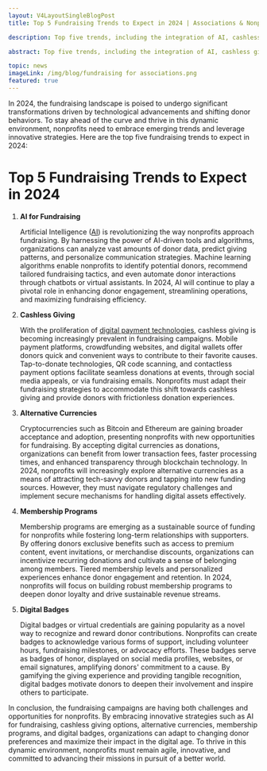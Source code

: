 ```yaml
---
layout: V4LayoutSingleBlogPost
title: Top 5 Fundraising Trends to Expect in 2024 | Associations & Nonprofits

description: Top five trends, including the integration of AI, cashless giving options, alternative currencies, membership programs, and the rise of digital badges.

abstract: Top five trends, including the integration of AI, cashless giving options, alternative currencies, membership programs, and the rise of digital badges.

topic: news
imageLink: /img/blog/fundraising for associations.png
featured: true
---
```


In 2024, the fundraising landscape is poised to undergo significant transformations driven by technological advancements and shifting donor behaviors. To stay ahead of the curve and thrive in this dynamic environment, nonprofits need to embrace emerging trends and leverage innovative strategies. Here are the top five fundraising trends to expect in 2024:
# Top 5 Fundraising Trends to Expect in 2024


1. **AI for Fundraising**

   Artificial Intelligence ([AI](https://www.techtarget.com/searchenterpriseai/definition/AI-Artificial-Intelligence)) is revolutionizing the way nonprofits approach fundraising. By harnessing the power of AI-driven tools and algorithms, organizations can analyze vast amounts of donor data, predict giving patterns, and personalize communication strategies. Machine learning algorithms enable nonprofits to identify potential donors, recommend tailored fundraising tactics, and even automate donor interactions through chatbots or virtual assistants. In 2024, AI will continue to play a pivotal role in enhancing donor engagement, streamlining operations, and maximizing fundraising efficiency.

2. **Cashless Giving**

   With the proliferation of [digital payment technologies](http://cashlessindia.gov.in/digital_payment_methods.html), cashless giving is becoming increasingly prevalent in fundraising campaigns. Mobile payment platforms, crowdfunding websites, and digital wallets offer donors quick and convenient ways to contribute to their favorite causes. Tap-to-donate technologies, QR code scanning, and contactless payment options facilitate seamless donations at events, through social media appeals, or via fundraising emails. Nonprofits must adapt their fundraising strategies to accommodate this shift towards cashless giving and provide donors with frictionless donation experiences.

3. **Alternative Currencies**

   Cryptocurrencies such as Bitcoin and Ethereum are gaining broader acceptance and adoption, presenting nonprofits with new opportunities for fundraising. By accepting digital currencies as donations, organizations can benefit from lower transaction fees, faster processing times, and enhanced transparency through blockchain technology. In 2024, nonprofits will increasingly explore alternative currencies as a means of attracting tech-savvy donors and tapping into new funding sources. However, they must navigate regulatory challenges and implement secure mechanisms for handling digital assets effectively.

4. **Membership Programs**

   Membership programs are emerging as a sustainable source of funding for nonprofits while fostering long-term relationships with supporters. By offering donors exclusive benefits such as access to premium content, event invitations, or merchandise discounts, organizations can incentivize recurring donations and cultivate a sense of belonging among members. Tiered membership levels and personalized experiences enhance donor engagement and retention. In 2024, nonprofits will focus on building robust membership programs to deepen donor loyalty and drive sustainable revenue streams.

5. **Digital Badges**

   Digital badges or virtual credentials are gaining popularity as a novel way to recognize and reward donor contributions. Nonprofits can create badges to acknowledge various forms of support, including volunteer hours, fundraising milestones, or advocacy efforts. These badges serve as badges of honor, displayed on social media profiles, websites, or email signatures, amplifying donors' commitment to a cause. By gamifying the giving experience and providing tangible recognition, digital badges motivate donors to deepen their involvement and inspire others to participate.

In conclusion, the fundraising campaigns are having both challenges and opportunities for nonprofits. By embracing innovative strategies such as AI for fundraising, cashless giving options, alternative currencies, membership programs, and digital badges, organizations can adapt to changing donor preferences and maximize their impact in the digital age. To thrive in this dynamic environment, nonprofits must remain agile, innovative, and committed to advancing their missions in pursuit of a better world.

